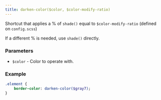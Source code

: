 ```yaml
---
title: darken-color($color, $color-modify-ratio)
---
```


Shortcut that applies a % of `shade()` equal to `$color-modify-ratio` (defined on `config.scss`)

If a different % is needed, use `shade()` directly.

### Parameters

- `$color` - Color to operate with.


### Example

```sass
.element {
    border-color: darken-color($gray7);
}
```